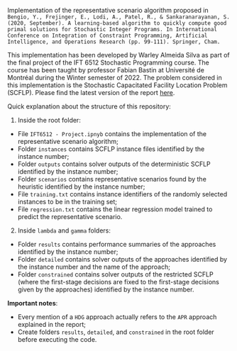 Implementation of the representative scenario algorithm proposed in ``Bengio, Y., Frejinger, E., Lodi, A., Patel, R., & Sankaranarayanan, S. (2020, September). A learning-based algorithm to quickly compute good primal solutions for Stochastic Integer Programs. In International Conference on Integration of Constraint Programming, Artificial Intelligence, and Operations Research (pp. 99-111). Springer, Cham.``

This implementation has been developed by Warley Almeida Silva as part of the final project of the IFT 6512 Stochastic Programming course. The course has been taught by professor Fabian Bastin at Université de Montréal during the Winter semester of 2022. The problem considered in this implementation is the Stochastic Capacitated Facility Location Problem (SCFLP). Please find the latest version of the report [here](https://drive.google.com/file/d/1wZ386YchkVDBY9rvVx_8wORuE4IoiHkx/view?usp=sharing).


Quick explanation about the structure of this repository:
1. Inside the root folder:
- File `IFT6512 - Project.ipnyb` contains the implementation of the representative scenario algorithm;
- Folder ``instances`` contains SCFLP instance files identified by the instance number;
- Folder ``outputs`` contains solver outputs of the deterministic SCFLP identified by the instance number;
- Folder ``scenarios`` contains representative scenarios found by the heuristic identified by the instance number;
- File ``training.txt`` contains instance identifiers of the randomly selected instances to be in the training set;
- File ``regression.txt`` contains the linear regression model trained to predict the representative scenario.
2. Inside ``lambda`` and ``gamma`` folders:
- Folder ``results`` contains performance summaries of the approaches identified by the instance number;
- Folder ``detailed`` contains solver outputs of the approaches identified by the instance number and the name of the approach;
- Folder ``constrained`` contains solver outputs of the restricted SCFLP (where the first-stage decisions are fixed to the first-stage decisions given by the approaches) identified by the instance number.

**Important notes**:
- Every mention of a ``HDG`` approach actually refers to the ``APR`` approach explained in the report;
- Create folders ``results``, ``detailed``, and ``constrained`` in the root folder before executing the code.